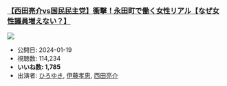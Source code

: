 ### [【西田亮介vs国民民主党】衝撃！永田町で働く女性リアル【なぜ女性議員増えない？】](https://www.youtube.com/watch?v=cNXaPKT8MMI)
[![](https://img.youtube.com/vi/cNXaPKT8MMI/sddefault.jpg)](https://www.youtube.com/watch?v=cNXaPKT8MMI)
-   公開日: 2024-01-19
-   視聴数: 114,234
-   **いいね数: 1,785**
-   出演者: [ひろゆき](/rehacq_fan/people/ひろゆき "wikilink"), [伊藤孝恵](/rehacq_fan/people/伊藤孝恵 "wikilink"), [西田亮介](/rehacq_fan/people/西田亮介 "wikilink")
